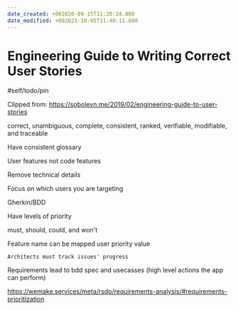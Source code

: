 ```yaml
---
date_created: +002020-09-15T11:20:24.000
date_modified: +002021-10-05T11:40:11.000
---
```


# Engineering Guide to Writing Correct User Stories

#self/todo/pin

Clipped from: https://sobolevn.me/2019/02/engineering-guide-to-user-stories

correct, unambiguous, complete, consistent, ranked, verifiable, modifiable, and traceable

Have consistent glossary

User features not code features

Remove technical details

Focus on which users you are targeting

Gherkin/BDD

Have levels of priority

must, should, could, and won't

Feature name can be mapped user priority value

`Architects must track issues' progress`

Requirements lead to bdd spec and usecasses (high level actions the app can perform)

https://wemake.services/meta/rsdp/requirements-analysis/#requirements-prioritization
